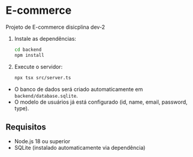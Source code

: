 # E-commerce
Projeto de E-commerce disicplina dev-2

1. Instale as dependências:
   ```bash
   cd backend
   npm install
   ```

2. Execute o servidor:
   ```bash
   npx tsx src/server.ts
   ```

- O banco de dados será criado automaticamente em `backend/database.sqlite`.
- O modelo de usuários já está configurado (id, name, email, password, type).

## Requisitos
- Node.js 18 ou superior
- SQLite (instalado automaticamente via dependência)
